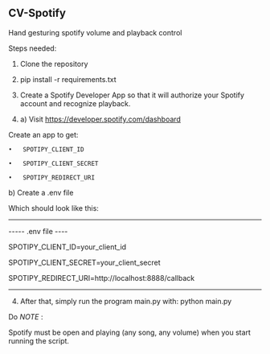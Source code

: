 ## CV-Spotify

Hand gesturing spotify volume and playback control

Steps needed:

1. Clone the repository
   
2. pip install -r requirements.txt

3. Create a Spotify Developer App so that it will authorize your Spotify account and recognize playback.
4. a) Visit https://developer.spotify.com/dashboard
   
Create an app to get:

	•	SPOTIPY_CLIENT_ID

	•	SPOTIPY_CLIENT_SECRET

	•	SPOTIPY_REDIRECT_URI

  b) Create a .env file

Which should look like this:
***
 ----- .env file ----

SPOTIPY_CLIENT_ID=your_client_id

SPOTIPY_CLIENT_SECRET=your_client_secret

SPOTIPY_REDIRECT_URI=http://localhost:8888/callback

***
4. After that, simply run the program main.py with:
   python main.py

Do _NOTE_ :

Spotify must be open and playing (any song, any volume) when you start running the script. 
